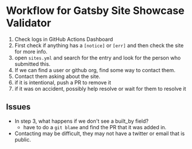 # Workflow for Gatsby Site Showcase Validator

1. Check logs in GitHub Actions Dashboard
2. First check if anything has a `[notice]` or `[err]` and then check the site for more info.
3. open `sites.yml` and search for the entry and look for the person who submitted this.
4. If we can find a user or github org, find some way to contact them.
5. Contact them asking about the site.
6. if it is intentional, push a PR to remove it
7. if it was on accident, possibly help resolve or wait for them to resolve it

## Issues

- In step 3, what happens if we don't see a built_by field?
  - have to do a `git blame` and find the PR that it was added in.
- Contacting may be difficult, they may not have a twitter or email that is public.
